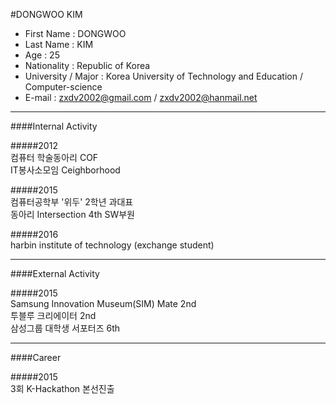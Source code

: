 #DONGWOO KIM
 - First Name : DONGWOO
 - Last Name : KIM
 - Age : 25
 - Nationality : Republic of Korea
 - University / Major : Korea University of Technology and Education / Computer-science
 - E-mail : <zxdv2002@gmail.com> / <zxdv2002@hanmail.net>

----------------------------------------------------------------------------------------------------------------------------------

####Internal Activity

#####2012  
컴퓨터 학술동아리 COF  
IT봉사소모임 Ceighborhood  

#####2015   
컴퓨터공학부 '위두' 2학년 과대표  
동아리 Intersection 4th SW부원  

#####2016  
harbin institute of technology (exchange student)  

----------------------------------------------------------------------------------------------------------------------------------

####External Activity

#####2015  
Samsung Innovation Museum(SIM) Mate 2nd  
투블루 크리에이터 2nd  
삼성그룹 대학생 서포터즈 6th  

----------------------------------------------------------------------------------------------------------------------------------

####Career

#####2015  
3회 K-Hackathon 본선진출  
